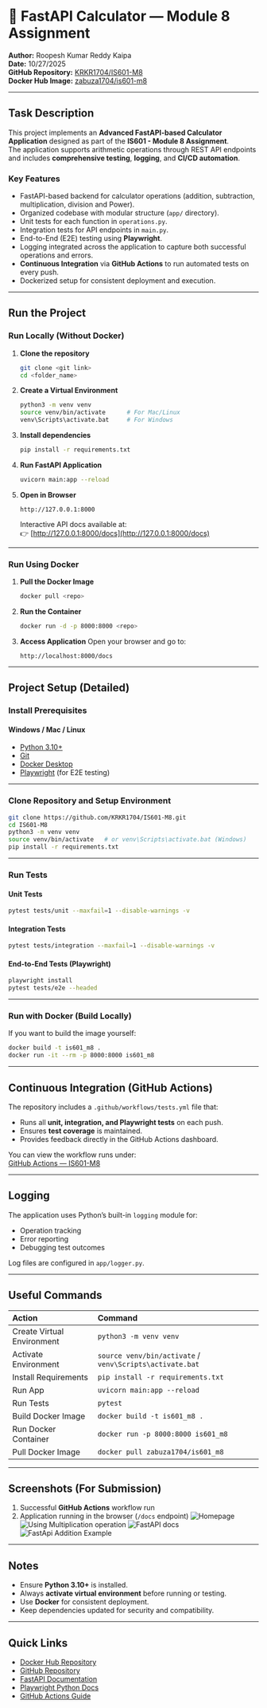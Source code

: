 # 🧮 FastAPI Calculator — Module 8 Assignment
**Author:** Roopesh Kumar Reddy Kaipa<br>
**Date:** 10/27/2025<br>
**GitHub Repository:** [KRKR1704/IS601-M8](https://github.com/KRKR1704/IS601-M8)<br>
**Docker Hub Image:** [zabuza1704/is601-m8](https://hub.docker.com/r/zabuza1704/is601-m8)

---

## Task Description

This project implements an **Advanced FastAPI-based Calculator Application** designed as part of the **IS601 - Module 8 Assignment**.  
The application supports arithmetic operations through REST API endpoints and includes **comprehensive testing**, **logging**, and **CI/CD automation**.

### Key Features
- FastAPI-based backend for calculator operations (addition, subtraction, multiplication, division and Power).
- Organized codebase with modular structure (`app/` directory).
- Unit tests for each function in `operations.py`.
- Integration tests for API endpoints in `main.py`.
- End-to-End (E2E) testing using **Playwright**.
- Logging integrated across the application to capture both successful operations and errors.
- **Continuous Integration** via **GitHub Actions** to run automated tests on every push.
- Dockerized setup for consistent deployment and execution.

---

## Run the Project

### Run Locally (Without Docker)

1. **Clone the repository**
   ```bash
   git clone <git link>
   cd <folder_name>
   ```

2. **Create a Virtual Environment**
   ```bash
   python3 -m venv venv
   source venv/bin/activate      # For Mac/Linux
   venv\Scripts\activate.bat     # For Windows
   ```

3. **Install dependencies**
   ```bash
   pip install -r requirements.txt
   ```

4. **Run FastAPI Application**
   ```bash
   uvicorn main:app --reload
   ```

5. **Open in Browser**
   ```
   http://127.0.0.1:8000
   ```
   Interactive API docs available at:  
   👉 [http://127.0.0.1:8000/docs](http://127.0.0.1:8000/docs)

---

### Run Using Docker

1. **Pull the Docker Image**
   ```bash
   docker pull <repo>
   ```

2. **Run the Container**
   ```bash
   docker run -d -p 8000:8000 <repo>
   ```

3. **Access Application**
   Open your browser and go to:
   ```
   http://localhost:8000/docs
   ```

---

## Project Setup (Detailed)

### Install Prerequisites

#### **Windows / Mac / Linux**
- [Python 3.10+](https://www.python.org/downloads/)
- [Git](https://git-scm.com/downloads)
- [Docker Desktop](https://www.docker.com/products/docker-desktop/)
- [Playwright](https://playwright.dev/python/) (for E2E testing)

---

### Clone Repository and Setup Environment
```bash
git clone https://github.com/KRKR1704/IS601-M8.git
cd IS601-M8
python3 -m venv venv
source venv/bin/activate   # or venv\Scripts\activate.bat (Windows)
pip install -r requirements.txt
```

---

### Run Tests

#### Unit Tests
```bash
pytest tests/unit --maxfail=1 --disable-warnings -v
```

#### Integration Tests
```bash
pytest tests/integration --maxfail=1 --disable-warnings -v
```

#### End-to-End Tests (Playwright)
```bash
playwright install
pytest tests/e2e --headed
```

---

### Run with Docker (Build Locally)
If you want to build the image yourself:
```bash
docker build -t is601_m8 .
docker run -it --rm -p 8000:8000 is601_m8
```

---

## Continuous Integration (GitHub Actions)

The repository includes a `.github/workflows/tests.yml` file that:
- Runs all **unit, integration, and Playwright tests** on each push.
- Ensures **test coverage** is maintained.
- Provides feedback directly in the GitHub Actions dashboard.

You can view the workflow runs under:  
[GitHub Actions — IS601-M8](https://github.com/KRKR1704/IS601-M8/actions)

---

## Logging

The application uses Python’s built-in `logging` module for:
- Operation tracking
- Error reporting
- Debugging test outcomes

Log files are configured in `app/logger.py`.


---

## Useful Commands

| Action | Command |
|:-------|:---------|
| Create Virtual Environment | `python3 -m venv venv` |
| Activate Environment | `source venv/bin/activate` / `venv\Scripts\activate.bat` |
| Install Requirements | `pip install -r requirements.txt` |
| Run App | `uvicorn main:app --reload` |
| Run Tests | `pytest` |
| Build Docker Image | `docker build -t is601_m8 .` |
| Run Docker Container | `docker run -p 8000:8000 is601_m8` |
| Pull Docker Image | `docker pull zabuza1704/is601_m8` |

---

## Screenshots (For Submission)
1. Successful **GitHub Actions** workflow run  
2. Application running in the browser (`/docs` endpoint)
![Homepage](<Images/Screenshot 2025-10-27 190635.png>)
![Using Multiplication operation](<Images/Screenshot 2025-10-27 190654.png>)
![FastAPI docs ](<Images/Screenshot 2025-10-27 190716.png>)
![FastApi Addition Example](<Images/Screenshot 2025-10-27 190940.png>)
---

## Notes
- Ensure **Python 3.10+** is installed.
- Always **activate virtual environment** before running or testing.
- Use **Docker** for consistent deployment.
- Keep dependencies updated for security and compatibility.

---

## Quick Links

- [Docker Hub Repository](https://hub.docker.com/r/zabuza1704/is601_m8)  
- [GitHub Repository](https://github.com/KRKR1704/IS601-M8)  
- [FastAPI Documentation](https://fastapi.tiangolo.com/)  
- [Playwright Python Docs](https://playwright.dev/python/)  
- [GitHub Actions Guide](https://docs.github.com/en/actions)
